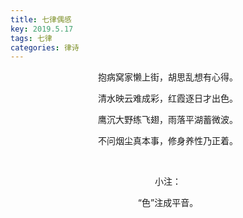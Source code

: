 ```yaml
---
title: 七律偶感
key: 2019.5.17
tags: 七律
categories: 律诗
---
```


<p align="center">抱病窝家懒上街，胡思乱想有心得。
</p>
<p align="center">清水映云难成彩，红霞逐日才出色。
</p>
<p align="center">鹰沉大野练飞翅，雨落平湖蓄微波。
</p>
<p align="center">不问烟尘真本事，修身养性乃正着。
</p>
<p align="center"></br>
</p>
<p align="center">小注：
</p>
<p align="center">“色”注成平音。
</p>
<p align="center"></br>
</p>

